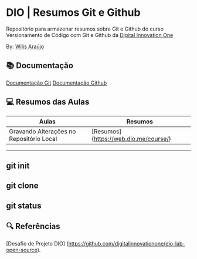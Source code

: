 # DIO | Resumos Git e Github

Repositório para armazenar resumos sobre Git e Github do curso Versionamento de Código com Git e Github da [Digital Innovation One](https://www.dio.me/)

By: [Wilis Araújo](https://www.instagram.com/wiliswasunb/)

## 📚 Documentação
 [Documentação Git](https://git-scm.com/doc)
  [Documentação Github](https://docs.github.com/)

## 💻 Resumos das Aulas

| Aulas | Resumos |
|-------|---------|
|Gravando Alterações no Repositório Local | [Resumos] (https://web.dio.me/course/) |

---
git init 
----
git clone 
----
git status 
----

## 🔍 Referências
[Desafio de Projeto DIO] (https://github.com/digitalinnovationone/dio-lab-open-source).
